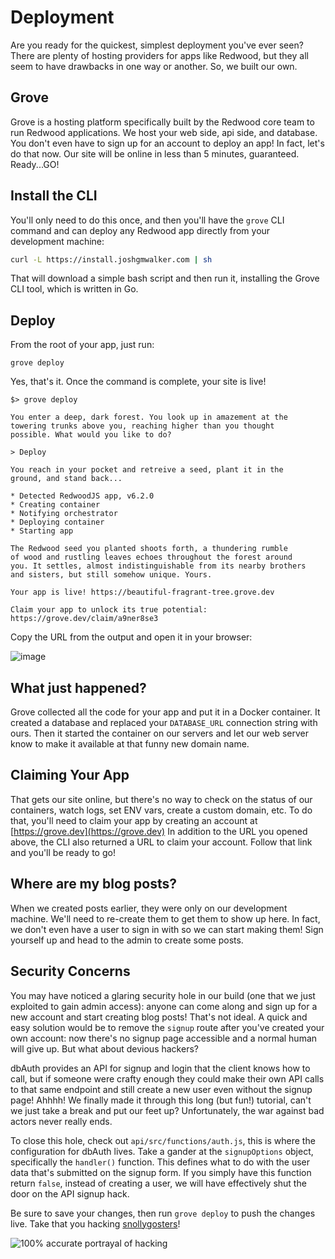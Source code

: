# Deployment

Are you ready for the quickest, simplest deployment you've ever seen? There are plenty of hosting providers for apps like Redwood, but they all seem to have drawbacks in one way or another. So, we built our own.

## Grove

Grove is a hosting platform specifically built by the Redwood core team to run Redwood applications. We host your web side, api side, and database. You don't even have to sign up for an account to deploy an app! In fact, let's do that now. Our site will be online in less than 5 minutes, guaranteed. Ready...GO!

## Install the CLI

You'll only need to do this once, and then you'll have the `grove` CLI command and can deploy any Redwood app directly from your development machine:

```bash
curl -L https://install.joshgmwalker.com | sh
```

That will download a simple bash script and then run it, installing the Grove CLI tool, which is written in Go.

## Deploy

From the root of your app, just run:

```terminal
grove deploy
```

Yes, that's it. Once the command is complete, your site is live!

```terminal
$> grove deploy

You enter a deep, dark forest. You look up in amazement at the
towering trunks above you, reaching higher than you thought
possible. What would you like to do?

> Deploy

You reach in your pocket and retreive a seed, plant it in the
ground, and stand back...

* Detected RedwoodJS app, v6.2.0
* Creating container
* Notifying orchestrator
* Deploying container
* Starting app

The Redwood seed you planted shoots forth, a thundering rumble
of wood and rustling leaves echoes throughout the forest around
you. It settles, almost indistinguishable from its nearby brothers
and sisters, but still somehow unique. Yours.

Your app is live! https://beautiful-fragrant-tree.grove.dev

Claim your app to unlock its true potential: https://grove.dev/claim/a9ner8se3
```

Copy the URL from the output and open it in your browser:

![image](https://user-images.githubusercontent.com/300/145901020-1c33bb74-78f9-415e-a8c8-c8873bd6630f.png)

## What just happened?

Grove collected all the code for your app and put it in a Docker container. It created a database and replaced your `DATABASE_URL` connection string with ours. Then it started the container on our servers and let our web server know to make it available at that funny new domain name.

## Claiming Your App

That gets our site online, but there's no way to check on the status of our containers, watch logs, set ENV vars, create a custom domain, etc. To do that, you'll need to claim your app by creating an account at [https://grove.dev](https://grove.dev) In addition to the URL you opened above, the CLI also returned a URL to claim your account. Follow that link and you'll be ready to go!

## Where are my blog posts?

When we created posts earlier, they were only on our development machine. We'll need to re-create them to get them to show up here. In fact, we don't even have a user to sign in with so we can start making them! Sign yourself up and head to the admin to create some posts.

## Security Concerns

You may have noticed a glaring security hole in our build (one that we just exploited to gain admin access): anyone can come along and sign up for a new account and start creating blog posts! That's not ideal. A quick and easy solution would be to remove the `signup` route after you've created your own account: now there's no signup page accessible and a normal human will give up. But what about devious hackers?

dbAuth provides an API for signup and login that the client knows how to call, but if someone were crafty enough they could make their own API calls to that same endpoint and still create a new user even without the signup page! Ahhhh! We finally made it through this long (but fun!) tutorial, can't we just take a break and put our feet up? Unfortunately, the war against bad actors never really ends.

To close this hole, check out `api/src/functions/auth.js`, this is where the configuration for dbAuth lives. Take a gander at the `signupOptions` object, specifically the `handler()` function. This defines what to do with the user data that's submitted on the signup form. If you simply have this function return `false`, instead of creating a user, we will have effectively shut the door on the API signup hack.

Be sure to save your changes, then run `grove deploy` to push the changes live. Take that you hacking [snollygosters](https://www.merriam-webster.com/dictionary/snollygoster)!

![100% accurate portrayal of hacking](https://user-images.githubusercontent.com/300/152592915-609747f9-3d68-4d72-8cd8-e120ef83b640.gif)
